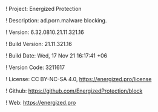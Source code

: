 ! Project: Energized Protection

! Description: ad.porn.malware blocking.

! Version: 6.32.0810.21.11.321.16

! Build Version: 21.11.321.16

! Build Date: Wed, 17 Nov 21 16:17:41 +06

! Version Code: 3211617

! License: CC BY-NC-SA 4.0, https://energized.pro/license

! Github: https://github.com/EnergizedProtection/block

! Web: https://energized.pro

